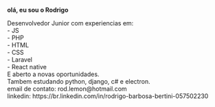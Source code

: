 <b>olá, eu sou o Rodrigo</b>
<p>
Desenvolvedor Junior com experiencias em:<br>
  - JS<br>
  - PHP<br>
  - HTML<br>
  - CSS<br>
  - Laravel<br>
  - React native<br>
E aberto a novas oportunidades.<br>
Tambem estudando python, django, c# e electron.<br>
email de contato: rod.lemon@hotmail.com<br>
linkedin: https://br.linkedin.com/in/rodrigo-barbosa-bertini-057502230
</p>

